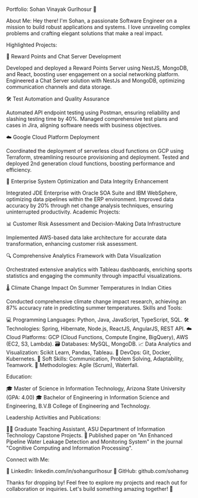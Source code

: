 
Portfolio: Sohan Vinayak Gurlhosur 🚀

About Me:
Hey there! I'm Sohan, a passionate Software Engineer on a mission to build robust applications and systems. I love unraveling complex problems and crafting elegant solutions that make a real impact. 

Highlighted Projects:

🎁 Reward Points and Chat Server Development

Developed and deployed a Reward Points Server using NestJS, MongoDB, and React, boosting user engagement on a social networking platform.
Engineered a Chat Server solution with NestJs and MongoDB, optimizing communication channels and data storage.

🛠️ Test Automation and Quality Assurance

Automated API endpoint testing using Postman, ensuring reliability and slashing testing time by 40%.
Managed comprehensive test plans and cases in Jira, aligning software needs with business objectives.

☁️ Google Cloud Platform Deployment

Coordinated the deployment of serverless cloud functions on GCP using Terraform, streamlining resource provisioning and deployment.
Tested and deployed 2nd generation cloud functions, boosting performance and efficiency.

🔧 Enterprise System Optimization and Data Integrity Enhancement

Integrated JDE Enterprise with Oracle SOA Suite and IBM WebSphere, optimizing data pipelines within the ERP environment.
Improved data accuracy by 20% through net change analysis techniques, ensuring uninterrupted productivity.
Academic Projects:

📊 Customer Risk Assessment and Decision-Making Data Infrastructure

Implemented AWS-based data lake architecture for accurate data transformation, enhancing customer risk assessment.

🔍 Comprehensive Analytics Framework with Data Visualization

Orchestrated extensive analytics with Tableau dashboards, enriching sports statistics and engaging the community through impactful visualizations.

🌡️ Climate Change Impact On Summer Temperatures in Indian Cities

Conducted comprehensive climate change impact research, achieving an 87% accuracy rate in predicting summer temperatures.
Skills and Tools:

💻 Programming Languages: Python, Java, JavaScript, TypeScript, SQL.
🛠️ Technologies: Spring, Hibernate, Node.js, ReactJS, AngularJS, REST API.
☁️ Cloud Platforms: GCP (Cloud Functions, Compute Engine, BigQuery), AWS (EC2, S3, Lambda).
🗃️ Databases: MySQL, MongoDB.
📈 Data Analytics and Visualization: Scikit Learn, Pandas, Tableau.
🚀 DevOps: Git, Docker, Kubernetes.
🤝 Soft Skills: Communication, Problem Solving, Adaptability, Teamwork.
🔄 Methodologies: Agile (Scrum), Waterfall.

Education:

🎓 Master of Science in Information Technology, Arizona State University (GPA: 4.00)
🎓 Bachelor of Engineering in Information Science and Engineering, B.V.B College of Engineering and Technology.

Leadership Activities and Publications:

👨‍🏫 Graduate Teaching Assistant, ASU Department of Information Technology Capstone Projects.
📝 Published paper on "An Enhanced Pipeline Water Leakage Detection and Monitoring System" in the journal "Cognitive Computing and Information Processing".

Connect with Me:

🔗 LinkedIn: linkedin.com/in/sohangurlhosur
💼 GitHub: github.com/sohanvg

Thanks for dropping by! Feel free to explore my projects and reach out for collaboration or inquiries. Let's build something amazing together! 🚀
